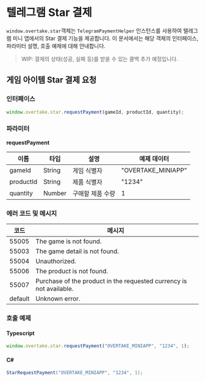 # 텔레그램 Star 결제

`window.overtake.star`객체는 `TelegramPaymentHelper` 인스턴스를 사용하여 텔레그램 미니 앱에서의 Star 결제 기능을 제공합니다.
이 문서에서는 해당 객체의 인터페이스, 파라미터 설명, 호출 예제에 대해 안내합니다.

> WIP: 결제의 상태(성공, 실패 등)를 받을 수 있는 콜백 추가 예정입니다.

## 게임 아이템 Star 결제 요청

### 인터페이스
```javascript
window.overtake.star.requestPayment(gameId, productId, quantity);
```
### 파라미터
<b>requestPayment</b>

| 이름        | 타입     | 설명        | 예제 데이터             |
|-----------|--------|-----------|--------------------|
| gameId    | String | 게임 식별자    | "OVERTAKE_MINIAPP" |
| productId | String | 제품 식별자    | "1234"             |
| quantity  | Number | 구매할 제품 수량 | 1                  |



### 에러 코드 및 메시지
| 코드      | 메시지                                                                 |
|---------|---------------------------------------------------------------------|
| 55005   | The game is not found.                                              |
| 55003   | The game detail is not found.                                       |
| 55004   | Unauthorized.                                                       |
| 55006   | The product is not found.                                           |
| 55007   | Purchase of the product in the requested currency is not available. |
| default | Unknown error.                                                      |


### 호출 예제
#### Typescript
```typescript
window.overtake.star.requestPayment("OVERTAKE_MINIAPP", "1234", 1);
```

#### C#
```csharp
StarRequestPayment("OVERTAKE_MINIAPP", "1234", 1);
```
